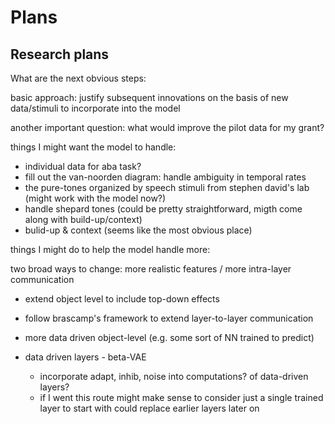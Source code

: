 # Plans

## Research plans
What are the next obvious steps:

basic approach: justify subsequent innovations on the basis of new
data/stimuli to incorporate into the model

another important question: what would improve the pilot data for my grant?

things I might want the model to handle:

- individual data for aba task?
- fill out the van-noorden diagram: handle ambiguity in temporal rates
- the pure-tones organized by speech stimuli from stephen david's lab (might work with the model now?)
- handle shepard tones (could be pretty straightforward, migth come along with build-up/context)
- bulid-up & context (seems like the most obvious place)

things I might do to help the model handle more:

two broad ways to change: more realistic features / more intra-layer communication

- extend object level to include top-down effects
- follow brascamp's framework to extend layer-to-layer communication

- more data driven object-level (e.g. some sort of NN trained to predict)
- data driven layers - beta-VAE
    - incorporate adapt, inhib, noise into computations? of data-driven layers?
    - if I went this route might make sense to consider just a single trained layer to start with
    could replace earlier layers later on
